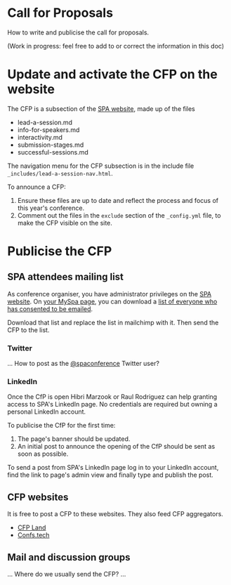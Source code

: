 # Call for Proposals

How to write and publicise the call for proposals.

(Work in progress: feel free to add to or correct the information in this doc)


# Update and activate the CFP on the website

The CFP is a subsection of the [SPA website](https://github.com/spaconference/spa-website/), made up of the files

  * lead-a-session.md
  * info-for-speakers.md
  * interactivity.md
  * submission-stages.md
  * successful-sessions.md

The navigation menu for the CFP subsection is in the include file `_includes/lead-a-session-nav.html`.

To announce a CFP:

 1. Ensure these files are up to date and reflect the process and focus of this year's conference.
 2. Comment out the files in the `exclude` section of the `_config.yml` file, to make the CFP visible on the site.


# Publicise the CFP

## SPA attendees mailing list

As conference organiser, you have administrator privileges on the [SPA website](https://spaconference.org). On [your MySpa page](https://spaconference.org/scripts/myprofile.php), you can download a [list of everyone who has consented to be emailed](https://spaconference.org/scripts/org/users-csv.php).

Download that list and replace the list in mailchimp with it.  Then send the CFP to the list.

### Twitter

... How to post as the [@spaconference](https://twitter.com/spaconference) Twitter user?

### LinkedIn

Once the CfP is open Hibri Marzook or Raul Rodriguez can help granting access to SPA's LinkedIn page. No credentials are required but owning a personal LinkedIn account.

To publicise the CfP for the first time:

  1. The page's banner should be updated.
  2. An initial post to announce the opening of the CfP should be sent as soon as possible.

To send a post from SPA's LinkedIn page log in to your LinkedIn account, find the link to page's admin view and finally type and publish the post.

## CFP websites

It is free to post a CFP to these websites.  They also feed CFP aggregators.

* [CFP Land](https://www.cfpland.com/)
* [Confs.tech](https://confs.tech/)


## Mail and discussion groups

... Where do we usually send the CFP? ...

